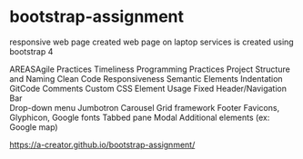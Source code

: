 # bootstrap-assignment
responsive web page created
web page on laptop services is created using bootstrap 4
  
  
  AREASAgile Practices
  Timeliness
  Programming Practices
  Project Structure and Naming
  Clean Code
  Responsiveness
  Semantic Elements
  Indentation
  GitCode 
  Comments 
  Custom CSS
  Element Usage
  Fixed Header/Navigation Bar  
  Drop-down menu
  Jumbotron
  Carousel
  Grid framework
  Footer
  Favicons, Glyphicon, Google fonts
  Tabbed pane
  Modal
  Additional elements (ex: Google map)
  
  https://a-creator.github.io/bootstrap-assignment/